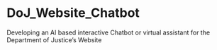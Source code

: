 # DoJ_Website_Chatbot
Developing an AI based interactive Chatbot or virtual assistant for the Department of Justice’s Website
